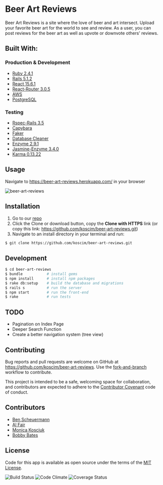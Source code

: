 # Beer Art Reviews

Beer Art Reviews is a site where the love of beer and art intersect. Upload your favorite beer art for the world to see and review. As a user, you can post reviews for the beer art as well as upvote or downvote others' reviews.

## Built With:

### Production & Development
* [Ruby 2.4.1](https://www.ruby-lang.org/en/documentation/)
* [Rails 5.1.2](https://rubygems.org/gems/rails/versions/5.1.2)
* [React 15.6.1](https://github.com/facebook/react/releases)
* [React-Router 3.0.5](https://github.com/ReactTraining/react-router)
* [AWS](https://aws.amazon.com/)
* [PostgreSQL](http://postgresapp.com/documentation/)

### Testing
* [Rspec-Rails 3.5](https://relishapp.com/rspec/rspec-rails/v/3-5/docs)
* [Capybara](https://github.com/teamcapybara/capybara)
* [Faker](https://github.com/stympy/faker)
* [Database Cleaner](https://github.com/DatabaseCleaner/database_cleaner)
* [Enzyme 2.9.1](https://github.com/airbnb/enzyme)
* [Jasmine-Enzyme 3.4.0](https://github.com/blainekasten/enzyme-matchers/blob/master/packages/jasmine-enzyme/README.md)
* [Karma 0.13.22](https://github.com/karma-runner/karma)

## Usage

Navigate to <https://beer-art-reviews.herokuapp.com/> in your browser

![beer-art-reviews](https://s3.amazonaws.com/beer-art-reviews-production/uploads/Screenshots/Screenshot+Beer+Art+Reviews+Now+With+Bubbles.png "Beer Art Reviews")

## Installation

1. Go to our [repo](https://github.com/koscim/beer-art-reviews)
2. Click the Clone or download button, copy the **Clone with HTTPS** link (or copy this link: https://github.com/koscim/beer-art-reviews.git)
3. Navigate to an install directory in your terminal and run:
```bash
$ git clone https://github.com/koscim/beer-art-reviews.git
```
## Development

```bash
$ cd beer-art-reviews
$ bundle           # install gems
$ npm install      # install npm packages
$ rake db:setup    # build the database and migrations
$ rails s          # run the server
$ npm start        # run the front-end
$ rake             # run tests
```

## TODO

* Pagination on Index Page
* Deeper Search Function
* Create a better navigation system (tree view)

## Contributing

Bug reports and pull requests are welcome on GitHub at https://github.com/koscim/beer-art-reviews. Use the [fork-and-branch](http://blog.scottlowe.org/2015/01/27/using-fork-branch-git-workflow/) workflow to contribute.

This project is intended to be a safe, welcoming space for collaboration, and contributors are expected to adhere to the [Contributor Covenant](http://contributor-covenant.org) code of conduct.

## Contributors

* [Ben Scheuermann](https://github.com/bensch095)
* [Al Fair](https://github.com/oofstar)
* [Monica Kosciuk](https://github.com/koscim)
* [Bobby Bates](https://github.com/goodcleanfun)

## License

Code for this app is available as open source under the terms of the [MIT License](http://opensource.org/licenses/MIT).

![Build Status](https://codeship.com/projects/d1fac080-7471-0135-298f-6261ba794a34/status?branch=master)
![Code Climate](https://codeclimate.com/github/koscim/beer-art-reviews.png)
![Coverage Status](https://coveralls.io/repos/koscim/beer-art-reviews/badge.png)
